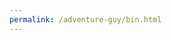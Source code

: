 ```yaml
---
permalink: /adventure-guy/bin.html
---
```


<meta http-equiv="Refresh" content="0; url='https://github.com/nhaselton/Toybox/releases/download/v0.2/Adventure.Guy.7z'" />
